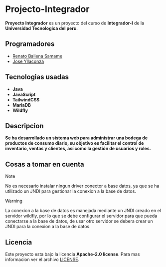 # Projecto-Integrador

**Proyecto Integrador** es un proyecto del curso de **Integrador-I** de la **Universidad Tecnologica del peru**.

## Programadores
- [Renato Ballena Samame](https://github.com/RenatoBS24)
- [Jose Yllaconza](https://github.com/JoseMa2001)


## Tecnologias usadas
- **Java**
- **JavaScript**
- **TailwindCSS**
- **MariaDB**
- **Wildfly**

## Descripcion
**Se ha desarrollado un sistema web para administrar una bodega de productos de consumo diario, su objetivo es facilitar
el control de inventario, ventas y clientes, así como la gestión de usuarios y roles.**

## Cosas a tomar en cuenta

>[!NOTE]
> No es necesario instalar ningun driver conector a base datos, ya que se ha utilizado un JNDI para gestionar la conexion a la base de datos.

> [!WARNING]
> La conexion a la base de datos es manejada mediante un JNDI creado en el servidor wildfly, por lo que se debe configurar el servidor para que pueda conectarse a la base de datos, de usar otro servidor se debera
> crear un JNDI para la conexion a la base de datos.


## Licencia 
Este proyecto esta bajo la licencia **Apache-2.0 license**. Para mas informacion ver el archivo [LICENSE](https://github.com/RenatoBS24/Projecto-Integrador/blob/main/LICENSE).

